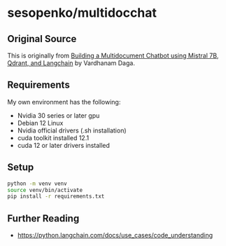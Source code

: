 # sesopenko/multidocchat

## Original Source

This is originally from [Building a Multidocument Chatbot using Mistral 7B, Qdrant, and Langchain](https://blog.stackademic.com/building-a-multidocument-chatbot-using-mistral-7b-qdrant-and-langchain-1d9982186736)
by Vardhanam Daga.

## Requirements

My own environment has the following:

* Nvidia 30 series or later gpu
* Debian 12 Linux
* Nvidia official drivers (.sh installation)
* cuda toolkit installed 12.1
* cuda 12 or later drivers installed

## Setup

```bash
python -m venv venv
source venv/bin/activate
pip install -r requirements.txt
```

## Further Reading

* https://python.langchain.com/docs/use_cases/code_understanding

